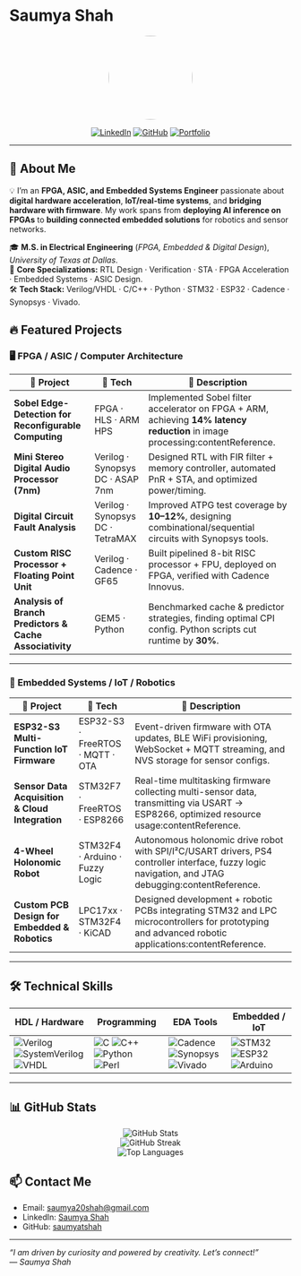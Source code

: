 # Saumya Shah

<div align="center">
  <img src="https://techovedas.com/wp-content/uploads/2023/07/1.jpg" width="150px" style="border-radius:50%;" />
  
  [![LinkedIn](https://img.shields.io/badge/-Saumya%20Shah-blue?style=for-the-badge&logo=Linkedin&logoColor=white)](https://www.linkedin.com/in/saumya-shah-ss/)
  [![GitHub](https://img.shields.io/badge/-saumyatshah-000?style=for-the-badge&logo=Github&logoColor=white)](https://github.com/saumyatshah)
  [![Portfolio](https://img.shields.io/badge/🌐-Portfolio-ff6b35?style=for-the-badge)](#) <!-- replace with portfolio URL -->
</div>

---
## 👋 About Me  

💡 I’m an **FPGA, ASIC, and Embedded Systems Engineer** passionate about **digital hardware acceleration**, **IoT/real-time systems**, and **bridging hardware with firmware**. My work spans from **deploying AI inference on FPGAs** to **building connected embedded solutions** for robotics and sensor networks.  

🎓 **M.S. in Electrical Engineering** (*FPGA, Embedded & Digital Design*), *University of Texas at Dallas*.  
🔬 **Core Specializations:** RTL Design · Verification · STA · FPGA Acceleration · Embedded Systems · ASIC Design.  
🛠️ **Tech Stack:** Verilog/VHDL · C/C++ · Python · STM32 · ESP32 · Cadence · Synopsys · Vivado.  


## 🔥 Featured Projects  

### 🖥️ FPGA / ASIC / Computer Architecture  

| 🚀 Project | 🔧 Tech | 📖 Description |
|------------|---------|----------------|
| **Sobel Edge-Detection for Reconfigurable Computing** | FPGA · HLS · ARM HPS | Implemented Sobel filter accelerator on FPGA + ARM, achieving **14% latency reduction** in image processing:contentReference. |
| **Mini Stereo Digital Audio Processor (7nm)** | Verilog · Synopsys DC · ASAP 7nm | Designed RTL with FIR filter + memory controller, automated PnR + STA, and optimized power/timing. |
| **Digital Circuit Fault Analysis** | Verilog · Synopsys DC · TetraMAX | Improved ATPG test coverage by **10–12%**, designing combinational/sequential circuits with Synopsys tools. |
| **Custom RISC Processor + Floating Point Unit** | Verilog · Cadence · GF65 | Built pipelined 8-bit RISC processor + FPU, deployed on FPGA, verified with Cadence Innovus. |
| **Analysis of Branch Predictors & Cache Associativity** | GEM5 · Python | Benchmarked cache & predictor strategies, finding optimal CPI config. Python scripts cut runtime by **30%**. |

---

### 🤖 Embedded Systems / IoT / Robotics  

| 🚀 Project | 🔧 Tech | 📖 Description |
|------------|---------|----------------|
| **ESP32-S3 Multi-Function IoT Firmware** | ESP32-S3 · FreeRTOS · MQTT · OTA | Event-driven firmware with OTA updates, BLE WiFi provisioning, WebSocket + MQTT streaming, and NVS storage for sensor configs. |
| **Sensor Data Acquisition & Cloud Integration** | STM32F7 · FreeRTOS · ESP8266 | Real-time multitasking firmware collecting multi-sensor data, transmitting via USART → ESP8266, optimized resource usage:contentReference. |
| **4-Wheel Holonomic Robot** | STM32F4 · Arduino · Fuzzy Logic | Autonomous holonomic drive robot with SPI/I²C/USART drivers, PS4 controller interface, fuzzy logic navigation, and JTAG debugging:contentReference. |
| **Custom PCB Design for Embedded & Robotics** | LPC17xx · STM32F4 · KiCAD | Designed development + robotic PCBs integrating STM32 and LPC microcontrollers for prototyping and advanced robotic applications:contentReference. |

---

## 🛠️ Technical Skills  

<div align="center">

| HDL / Hardware | Programming | EDA Tools | Embedded / IoT |
|----------------|-------------|-----------|----------------|
| ![Verilog](https://img.shields.io/badge/-Verilog-orange?style=for-the-badge) ![SystemVerilog](https://img.shields.io/badge/-SystemVerilog-blueviolet?style=for-the-badge) ![VHDL](https://img.shields.io/badge/-VHDL-royalblue?style=for-the-badge) | ![C](https://img.shields.io/badge/-C-blue?style=for-the-badge) ![C++](https://img.shields.io/badge/-C++-00599C?style=for-the-badge) ![Python](https://img.shields.io/badge/-Python-yellow?style=for-the-badge) ![Perl](https://img.shields.io/badge/-Perl-purple?style=for-the-badge) | ![Cadence](https://img.shields.io/badge/-Cadence-red?style=for-the-badge) ![Synopsys](https://img.shields.io/badge/-Synopsys-lightgrey?style=for-the-badge) ![Vivado](https://img.shields.io/badge/-Vivado-green?style=for-the-badge) | ![STM32](https://img.shields.io/badge/-STM32-blue?style=for-the-badge) ![ESP32](https://img.shields.io/badge/-ESP32-black?style=for-the-badge) ![Arduino](https://img.shields.io/badge/-Arduino-teal?style=for-the-badge) |

</div>

---

## 📊 GitHub Stats

<div align="center">
  <img src="https://github-readme-stats.vercel.app/api?username=saumyatshah&show_icons=true&theme=radical" alt="GitHub Stats" />
  <br />
  <img src="https://github-readme-streak-stats.herokuapp.com/?user=saumyatshah&theme=radical" alt="GitHub Streak" />
  <br />
  <img src="https://github-readme-stats.vercel.app/api/top-langs/?username=saumyatshah&layout=compact&theme=radical" alt="Top Languages" />
</div>

## 📫 Contact Me

- Email: [saumya20shah@gmail.com](mailto:saumya20shah@gmail.com)  
- LinkedIn: [Saumya Shah](https://www.linkedin.com/in/saumya-shah-ss/)  
- GitHub: [saumyatshah](https://github.com/saumyatshah)

---

*“I am driven by curiosity and powered by creativity. Let’s connect!”*  
*— Saumya Shah*  
